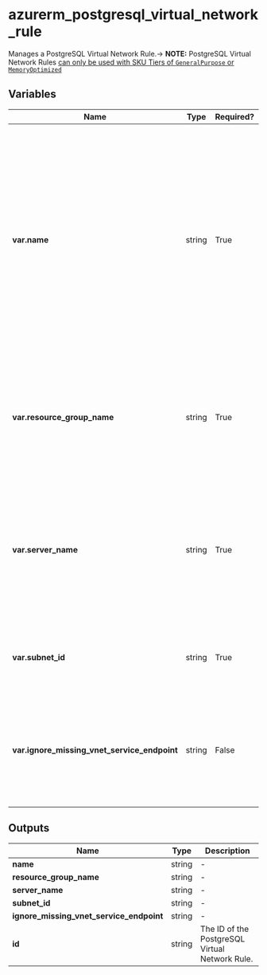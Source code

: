 # azurerm_postgresql_virtual_network_rule

Manages a PostgreSQL Virtual Network Rule.-> **NOTE:** PostgreSQL Virtual Network Rules [can only be used with SKU Tiers of `GeneralPurpose` or `MemoryOptimized`](https://docs.microsoft.com/azure/postgresql/concepts-data-access-and-security-vnet)

## Variables

| Name | Type | Required? |  Description |
| ---- | ---- | --------- |  ----------- |
| **var.name** | string | True | The name of the PostgreSQL virtual network rule. Cannot be empty and must only contain alphanumeric characters and hyphens. Cannot start with a number, and cannot start or end with a hyphen. Changing this forces a new resource to be created. | 
| **var.resource_group_name** | string | True | The name of the resource group where the PostgreSQL server resides. Changing this forces a new resource to be created. | 
| **var.server_name** | string | True | The name of the SQL Server to which this PostgreSQL virtual network rule will be applied to. Changing this forces a new resource to be created. | 
| **var.subnet_id** | string | True | The ID of the subnet that the PostgreSQL server will be connected to. | 
| **var.ignore_missing_vnet_service_endpoint** | string | False | Should the Virtual Network Rule be created before the Subnet has the Virtual Network Service Endpoint enabled? | 



## Outputs

| Name | Type | Description |
| ---- | ---- | --------- | 
| **name** | string  | - | 
| **resource_group_name** | string  | - | 
| **server_name** | string  | - | 
| **subnet_id** | string  | - | 
| **ignore_missing_vnet_service_endpoint** | string  | - | 
| **id** | string  | The ID of the PostgreSQL Virtual Network Rule. | 